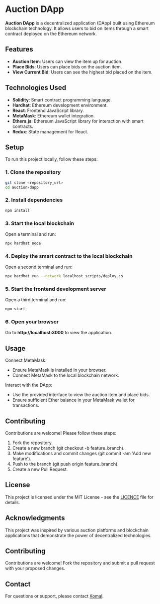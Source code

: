 # Auction DApp

**Auction DApp** is a decentralized application (DApp) built using Ethereum blockchain technology. It allows users to bid on items through a smart contract deployed on the Ethereum network.

## Features

- **Auction Item**: Users can view the item up for auction.
- **Place Bids**: Users can place bids on the auction item.
- **View Current Bid**: Users can see the highest bid placed on the item.

## Technologies Used

- **Solidity**: Smart contract programming language.
- **Hardhat**: Ethereum development environment.
- **React**: Frontend JavaScript library.
- **MetaMask**: Ethereum wallet integration.
- **Ethers.js**: Ethereum JavaScript library for interaction with smart contracts.
- **Redux**: State management for React.

## Setup

To run this project locally, follow these steps:

### 1. Clone the repository

```bash
git clone <repository_url>
cd auction-dapp
```

### 2. Install dependencies

```bash
npm install
```

### 3. Start the local blockchain

Open a terminal and run:

```bash
npx hardhat node
```

### 4. Deploy the smart contract to the local blockchain

Open a second terminal and run:

```bash
npx hardhat run --network localhost scripts/deploy.js
```

### 5. Start the frontend development server

Open a third terminal and run:

```bash
npm start
```

### 6. Open your browser

Go to **http://localhost:3000** to view the application.

## Usage

Connect MetaMask:

- Ensure MetaMask is installed in your browser.
- Connect MetaMask to the local blockchain network.

Interact with the DApp:

- Use the provided interface to view the auction item and place bids.
- Ensure sufficient Ether balance in your MetaMask wallet for transactions.

## Contributing

Contributions are welcome! Please follow these steps:  

1. Fork the repository.
2. Create a new branch (git checkout -b feature_branch).
3. Make modifications and commit changes (git commit -am 'Add new feature').
4. Push to the branch (git push origin feature_branch).
5. Create a new Pull Request.

## License

This project is licensed under the MIT License - see the [LICENCE](https://github.com/komal769/ETHADV/blob/main/LICENSE) file for details.

## Acknowledgments

This project was inspired by various auction platforms and blockchain applications that demonstrate the power of decentralized technologies.

## Contributing

Contributions are welcome! Fork the repository and submit a pull request with your proposed changes.

## Contact

For questions or support, please contact [Komal](jangrakomal06@gmail.com).



